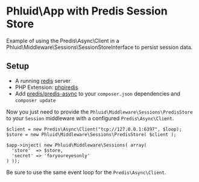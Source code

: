# Phluid\App with Predis Session Store

Example of using the Predis\Async\Client in a Phluid\Middleware\Sessions\SessionStoreInterface to persist session data.

## Setup

- A running [redis](http://redis.io) server
- PHP Extension: [phpiredis](https://github.com/seppo0010/phpiredis)
- Add [predis/predis-async](https://github.com/nrk/predis-async) to your `composer.json` dependencies and `composer update`


Now you just need to provide the `Phluid\Middleware\Sessions\PredisStore` to your `Session` middleware with a configured `Predis\Async\Client`.

    $client = new Predis\Async\Client("tcp://127.0.0.1:6397", $loop);
    $store = new Phluid\Middleware\Sessions\PredisStore( $client );
    
    $app->inject( new Phluid\Middleware\Sessions( array(
      'store'  => $store,
      'secret' => 'foryoureyesonly'
    ) ));
        
Be sure to use the same event loop for the `Predis\Async\Client`.
